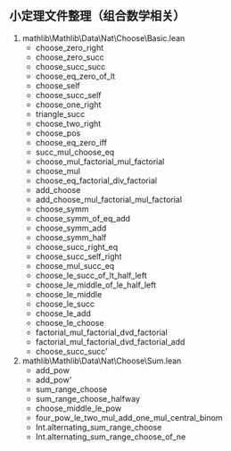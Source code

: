 ## 小定理文件整理（组合数学相关）

1. mathlib\Mathlib\Data\Nat\Choose\Basic.lean
   * choose_zero_right
   * choose_zero_succ
   * choose_succ_succ
   * choose_eq_zero_of_lt
   * choose_self
   * choose_succ_self
   * choose_one_right
   * triangle_succ
   * choose_two_right
   * choose_pos
   * choose_eq_zero_iff
   * succ_mul_choose_eq
   * choose_mul_factorial_mul_factorial
   * choose_mul
   * choose_eq_factorial_div_factorial
   * add_choose
   * add_choose_mul_factorial_mul_factorial
   * choose_symm
   * choose_symm_of_eq_add
   * choose_symm_add
   * choose_symm_half
   * choose_succ_right_eq
   * choose_succ_self_right
   * choose_mul_succ_eq
   * choose_le_succ_of_lt_half_left
   * choose_le_middle_of_le_half_left
   * choose_le_middle
   * choose_le_succ
   * choose_le_add
   * choose_le_choose
   * factorial_mul_factorial_dvd_factorial
   * factorial_mul_factorial_dvd_factorial_add
   * choose_succ_succ'
2. mathlib\Mathlib\Data\Nat\Choose\Sum.lean
   * add_pow
   * add_pow'
   * sum_range_choose
   * sum_range_choose_halfway
   * choose_middle_le_pow
   * four_pow_le_two_mul_add_one_mul_central_binom
   * Int.alternating_sum_range_choose
   * Int.alternating_sum_range_choose_of_ne




